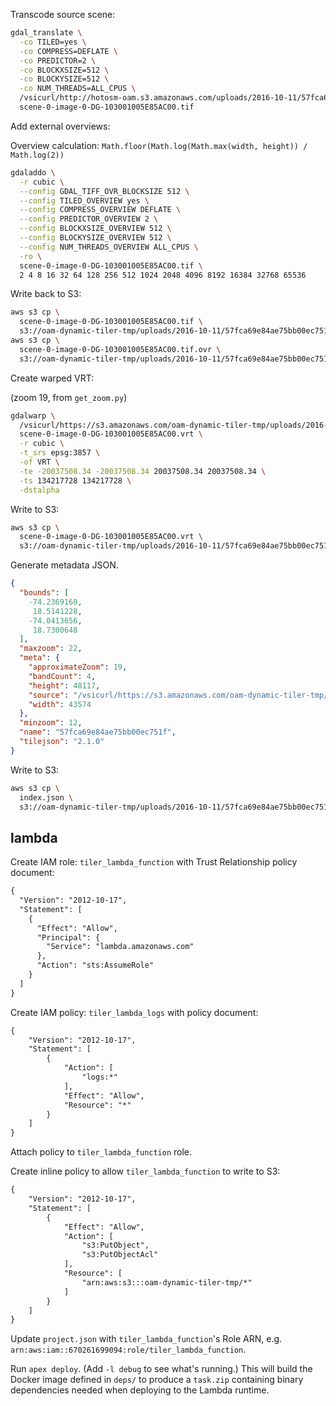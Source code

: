 Transcode source scene:

```bash
gdal_translate \
  -co TILED=yes \
  -co COMPRESS=DEFLATE \
  -co PREDICTOR=2 \
  -co BLOCKXSIZE=512 \
  -co BLOCKYSIZE=512 \
  -co NUM_THREADS=ALL_CPUS \
  /vsicurl/http://hotosm-oam.s3.amazonaws.com/uploads/2016-10-11/57fca69e84ae75bb00ec751f/scene/0/scene-0-image-0-DG-103001005E85AC00.tif \
  scene-0-image-0-DG-103001005E85AC00.tif
```

Add external overviews:

Overview calculation: `Math.floor(Math.log(Math.max(width, height)) / Math.log(2))`

```bash
gdaladdo \
  -r cubic \
  --config GDAL_TIFF_OVR_BLOCKSIZE 512 \
  --config TILED_OVERVIEW yes \
  --config COMPRESS_OVERVIEW DEFLATE \
  --config PREDICTOR_OVERVIEW 2 \
  --config BLOCKXSIZE_OVERVIEW 512 \
  --config BLOCKYSIZE_OVERVIEW 512 \
  --config NUM_THREADS_OVERVIEW ALL_CPUS \
  -ro \
  scene-0-image-0-DG-103001005E85AC00.tif \
  2 4 8 16 32 64 128 256 512 1024 2048 4096 8192 16384 32768 65536
```

Write back to S3:

```bash
aws s3 cp \
  scene-0-image-0-DG-103001005E85AC00.tif \
  s3://oam-dynamic-tiler-tmp/uploads/2016-10-11/57fca69e84ae75bb00ec751f/scene/0/
aws s3 cp \
  scene-0-image-0-DG-103001005E85AC00.tif.ovr \
  s3://oam-dynamic-tiler-tmp/uploads/2016-10-11/57fca69e84ae75bb00ec751f/scene/0/
```

Create warped VRT:

(zoom 19, from `get_zoom.py`)

```bash
gdalwarp \
  /vsicurl/https://s3.amazonaws.com/oam-dynamic-tiler-tmp/uploads/2016-10-11/57fca69e84ae75bb00ec751f/scene/0/scene-0-image-0-DG-103001005E85AC00.tif \
  scene-0-image-0-DG-103001005E85AC00.vrt \
  -r cubic \
  -t_srs epsg:3857 \
  -of VRT \
  -te -20037508.34 -20037508.34 20037508.34 20037508.34 \
  -ts 134217728 134217728 \
  -dstalpha
```

Write to S3:

```bash
aws s3 cp \
  scene-0-image-0-DG-103001005E85AC00.vrt \
  s3://oam-dynamic-tiler-tmp/uploads/2016-10-11/57fca69e84ae75bb00ec751f/scene/0/
```

Generate metadata JSON.

```json
{
  "bounds": [
    -74.2369160,
     18.5141228,
    -74.0413656,
     18.7300648
  ],
  "maxzoom": 22,
  "meta": {
    "approximateZoom": 19,
    "bandCount": 4,
    "height": 48117,
    "source": "/vsicurl/https://s3.amazonaws.com/oam-dynamic-tiler-tmp/uploads/2016-10-11/57fca69e84ae75bb00ec751f/scene/0/scene-0-image-0-DG-103001005E85AC00.vrt",
    "width": 43574
  },
  "minzoom": 12,
  "name": "57fca69e84ae75bb00ec751f",
  "tilejson": "2.1.0"
}
```

Write to S3:

```bash
aws s3 cp \
  index.json \
  s3://oam-dynamic-tiler-tmp/uploads/2016-10-11/57fca69e84ae75bb00ec751f/
```

## lambda

Create IAM role: `tiler_lambda_function` with Trust Relationship policy document:

```xml
{
  "Version": "2012-10-17",
  "Statement": [
    {
      "Effect": "Allow",
      "Principal": {
        "Service": "lambda.amazonaws.com"
      },
      "Action": "sts:AssumeRole"
    }
  ]
}
```

Create IAM policy: `tiler_lambda_logs` with policy document:

```xml
{
    "Version": "2012-10-17",
    "Statement": [
        {
            "Action": [
                "logs:*"
            ],
            "Effect": "Allow",
            "Resource": "*"
        }
    ]
}
```

Attach policy to `tiler_lambda_function` role.

Create inline policy to allow `tiler_lambda_function` to write to S3:

```xml
{
    "Version": "2012-10-17",
    "Statement": [
        {
            "Effect": "Allow",
            "Action": [
                "s3:PutObject",
                "s3:PutObjectAcl"
            ],
            "Resource": [
                "arn:aws:s3:::oam-dynamic-tiler-tmp/*"
            ]
        }
    ]
}
```

Update `project.json` with `tiler_lambda_function`'s Role ARN, e.g. `arn:aws:iam::670261699094:role/tiler_lambda_function`.

Run `apex deploy`. (Add `-l debug` to see what's running.) This will build the Docker image defined
in `deps/` to produce a `task.zip` containing binary dependencies needed when deploying to the
Lambda runtime.
